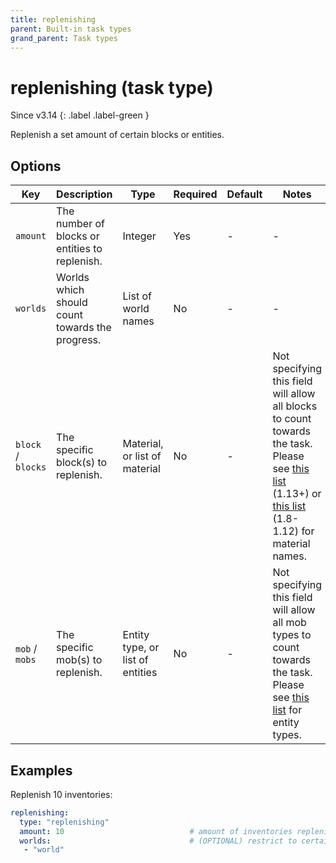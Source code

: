 ```yaml
---
title: replenishing
parent: Built-in task types
grand_parent: Task types
---
```


# replenishing (task type)

Since v3.14
{: .label .label-green }


Replenish a set amount of certain blocks or entities.

## Options

| Key                | Description                                     | Type                             | Required | Default | Notes                                                                                                                                                                                                                                                                              |
|--------------------|-------------------------------------------------|----------------------------------|----------|---------|------------------------------------------------------------------------------------------------------------------------------------------------------------------------------------------------------------------------------------------------------------------------------------|
| `amount`           | The number of blocks or entities to replenish.  | Integer                          | Yes      | \-      | \-                                                                                                                                                                                                                                                                                 |
| `worlds`           | Worlds which should count towards the progress. | List of world names              | No       | \-      | \-                                                                                                                                                                                                                                                                                 |
| `block` / `blocks` | The specific block(s) to replenish.             | Material, or list of material    | No       | \-      | Not specifying this field will allow all blocks to count towards the task. Please see [this list](https://hub.spigotmc.org/javadocs/bukkit/org/bukkit/Material.html) (1.13+) or [this list](https://helpch.at/docs/1.12.2/org/bukkit/Material.html) (1.8-1.12) for material names. |
| `mob` / `mobs`     | The specific mob(s) to replenish.               | Entity type, or list of entities | No       | \-      | Not specifying this field will allow all mob types to count towards the task. Please see [this list](https://hub.spigotmc.org/javadocs/bukkit/org/bukkit/entity/EntityType.html) for entity types.                                                                                 |

## Examples

Replenish 10 inventories:

``` yaml
replenishing:
  type: "replenishing"
  amount: 10                            # amount of inventories replenished
  worlds:                               # (OPTIONAL) restrict to certain worlds
   - "world"
```
